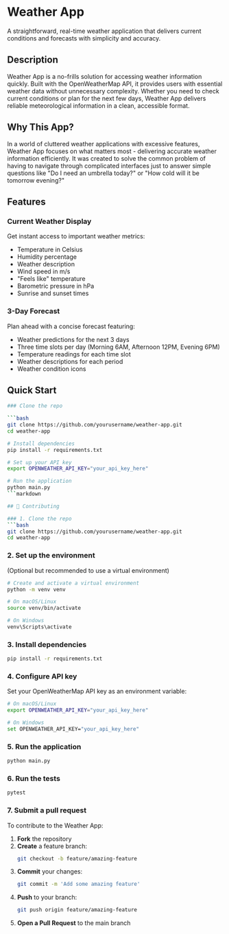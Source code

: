 # Weather App

A straightforward, real-time weather application that delivers current conditions and forecasts with simplicity and accuracy.

## Description

Weather App is a no-frills solution for accessing weather information quickly. Built with the OpenWeatherMap API, it provides users with essential weather data without unnecessary complexity. Whether you need to check current conditions or plan for the next few days, Weather App delivers reliable meteorological information in a clean, accessible format.

## Why This App?

In a world of cluttered weather applications with excessive features, Weather App focuses on what matters most - delivering accurate weather information efficiently. It was created to solve the common problem of having to navigate through complicated interfaces just to answer simple questions like "Do I need an umbrella today?" or "How cold will it be tomorrow evening?"

## Features

### Current Weather Display
Get instant access to important weather metrics:
* Temperature in Celsius
* Humidity percentage
* Weather description
* Wind speed in m/s
* "Feels like" temperature
* Barometric pressure in hPa
* Sunrise and sunset times

### 3-Day Forecast
Plan ahead with a concise forecast featuring:
* Weather predictions for the next 3 days
* Three time slots per day (Morning 6AM, Afternoon 12PM, Evening 6PM)
* Temperature readings for each time slot
* Weather descriptions for each period
* Weather condition icons


## Quick Start

```bash
### Clone the repo

```bash
git clone https://github.com/yourusername/weather-app.git
cd weather-app

# Install dependencies
pip install -r requirements.txt

# Set up your API key
export OPENWEATHER_API_KEY="your_api_key_here"

# Run the application
python main.py
```markdown

## 🤝 Contributing

### 1. Clone the repo
```bash
git clone https://github.com/yourusername/weather-app.git
cd weather-app
```

### 2. Set up the environment
(Optional but recommended to use a virtual environment)
```bash
# Create and activate a virtual environment
python -m venv venv

# On macOS/Linux
source venv/bin/activate

# On Windows
venv\Scripts\activate
```

### 3. Install dependencies
```bash
pip install -r requirements.txt
```

### 4. Configure API key
Set your OpenWeatherMap API key as an environment variable:

```bash
# On macOS/Linux
export OPENWEATHER_API_KEY="your_api_key_here"

# On Windows
set OPENWEATHER_API_KEY="your_api_key_here"
```

### 5. Run the application
```bash
python main.py
```

### 6. Run the tests
```bash
pytest
```

### 7. Submit a pull request
To contribute to the Weather App:

1. **Fork** the repository
2. **Create** a feature branch:
    ```bash
    git checkout -b feature/amazing-feature
    ```
3. **Commit** your changes:
    ```bash
    git commit -m 'Add some amazing feature'
    ```
4. **Push** to your branch:
    ```bash
    git push origin feature/amazing-feature
    ```
5. **Open a Pull Request** to the main branch
